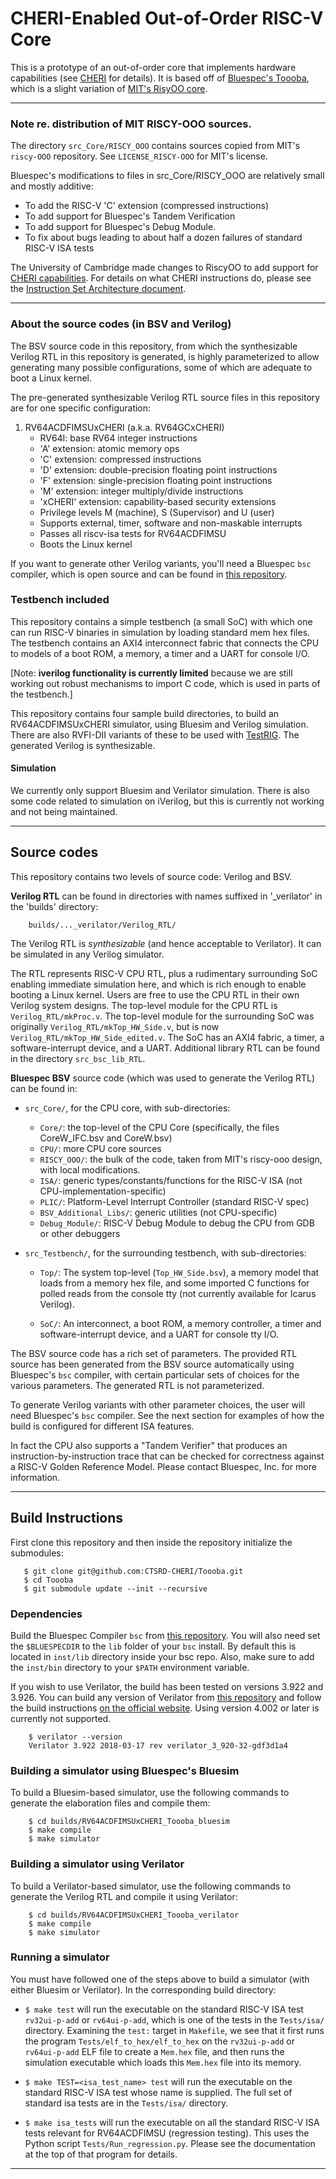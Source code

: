# CHERI-Enabled Out-of-Order RISC-V Core

This is a prototype of an out-of-order core that implements hardware capabilities (see [CHERI](https://www.cl.cam.ac.uk/research/security/ctsrd/cheri/) for details).
It is based off of [Bluespec's Toooba](https://github.com/bluespec/Toooba), which is a slight variation of [MIT's RisyOO core](https://github.com/csail-csg/riscy-OOO).

----------------------------------------------------------------
### Note re. distribution of MIT RISCY-OOO sources.

The directory `src_Core/RISCY_OOO` contains sources copied from MIT's
`riscy-OOO` repository.  See `LICENSE_RISCY-OOO` for MIT's license.

Bluespec's modifications to files in src_Core/RISCY_OOO are relatively
small and mostly additive:

- To add the RISC-V 'C' extension (compressed instructions)
- To add support for Bluespec's Tandem Verification
- To add support for Bluespec's Debug Module.
- To fix about bugs leading to about half a dozen failures of standard RISC-V ISA tests

The University of Cambridge made changes to RiscyOO to add support for [CHERI capabilities](https://www.cl.cam.ac.uk/techreports/UCAM-CL-TR-941.pdf). For details on what CHERI instructions do, please see the [Instruction Set Architecture document](https://www.cl.cam.ac.uk/techreports/UCAM-CL-TR-951.pdf).

----------------------------------------------------------------
### About the source codes (in BSV and Verilog)

The BSV source code in this repository, from which the synthesizable
Verilog RTL in this repository is generated, is highly parameterized
to allow generating many possible configurations, some of which are
adequate to boot a Linux kernel.

The pre-generated synthesizable Verilog RTL source files in this
repository are for one specific configuration:

1. RV64ACDFIMSUxCHERI    (a.k.a. RV64GCxCHERI)
    - RV64I: base RV64 integer instructions
    - 'A' extension: atomic memory ops
    - 'C' extension: compressed instructions
    - 'D' extension: double-precision floating point instructions
    - 'F' extension: single-precision floating point instructions
    - 'M' extension: integer multiply/divide instructions
    - 'xCHERI' extension: capability-based security extensions
    - Privilege levels M (machine), S (Supervisor) and U (user)
    - Supports external, timer, software and non-maskable interrupts
    - Passes all riscv-isa tests for RV64ACDFIMSU
    - Boots the Linux kernel

If you want to generate other Verilog variants, you'll need a Bluespec
`bsc` compiler, which is open source and can be found in [this repository](https://github.com/B-Lang-org/bsc).

### Testbench included

This repository contains a simple testbench (a small SoC) with which
one can run RISC-V binaries in simulation by loading standard mem hex
files.  The testbench contains an AXI4 interconnect
fabric that connects the CPU to models of a boot ROM, a memory, a
timer and a UART for console I/O.

[Note: **iverilog functionality is currently limited** because we are
still working out robust mechanisms to import C code, which is used in
parts of the testbench.]

This repository contains four sample build directories, to build
an RV64ACDFIMSUxCHERI simulator, using Bluesim and Verilog simulation.
There are also RVFI-DII variants of these to be used with [TestRIG](https://github.com/CTSRD-CHERI/TestRIG).
The generated Verilog is synthesizable.

#### Simulation

We currently only support Bluesim and Verilator simulation. There is also some code related to simulation on iVerilog, but this is currently not working and not being maintained.

----------------------------------------------------------------
## Source codes

This repository contains two levels of source code: Verilog and BSV.

**Verilog RTL** can be found in directories with names suffixed in
'_verilator' in the 'builds' directory:

        builds/..._verilator/Verilog_RTL/

The Verilog RTL is _synthesizable_ (and hence acceptable to
Verilator).  It can be simulated in any Verilog simulator.

The RTL represents RISC-V CPU RTL, plus a rudimentary surrounding SoC
enabling immediate simulation here, and which is rich enough to enable
booting a Linux kernel.  Users are free to use the CPU RTL in their
own Verilog system designs.  The top-level module for the CPU RTL is
`Verilog_RTL/mkProc.v`.  The top-level module for the surrounding
SoC was originally `Verilog_RTL/mkTop_HW_Side.v`, but is now `Verilog_RTL/mkTop_HW_Side_edited.v`.  The SoC has an AXI4
fabric, a timer, a software-interrupt device, and a UART.  Additional
library RTL can be found in the directory `src_bsc_lib_RTL`.

**Bluespec BSV** source code (which was used to generate the Verilog RTL) can be found in:

- `src_Core/`, for the CPU core, with sub-directories:
   - `Core/`: the top-level of the CPU Core (specifically, the files CoreW_IFC.bsv and CoreW.bsv)
   - `CPU/`: more CPU core sources
   - `RISCY_OOO/`: the bulk of the code, taken from MIT's riscy-ooo design, with local modifications.
   - `ISA/`:  generic types/constants/functions for the RISC-V ISA (not CPU-implementation-specific)
   - `PLIC/`: Platform-Level Interrupt Controller (standard RISC-V spec)
   - `BSV_Additional_Libs/`: generic utilities (not CPU-specific)
   - `Debug_Module/`: RISC-V Debug Module to debug the CPU from GDB or other debuggers

- `src_Testbench/`, for the surrounding testbench, with sub-directories:

   - `Top/`: The system top-level (`Top_HW_Side.bsv`), a memory model
       that loads from a memory hex file, and some imported C
       functions for polled reads from the console tty (not currently
       available for Icarus Verilog).

   - `SoC/`: An interconnect, a boot ROM, a memory controller, a timer
       and software-interrupt device, and a UART for console tty I/O.

The BSV source code has a rich set of parameters. The provided RTL
source has been generated from the BSV source automatically using
Bluespec's `bsc` compiler, with certain particular sets of choices for
the various parameters.  The generated RTL is not parameterized.

To generate Verilog variants with other parameter choices, the user
will need Bluespec's `bsc` compiler.  See the next section for
examples of how the build is configured for different ISA features.

In fact the CPU also supports a "Tandem Verifier" that produces an
instruction-by-instruction trace that can be checked for correctness
against a RISC-V Golden Reference Model.  Please contact Bluespec,
Inc. for more information.

----------------------------------------------------------------
## Build Instructions

First clone this repository and then inside the repository initialize the submodules:

       $ git clone git@github.com:CTSRD-CHERI/Toooba.git
       $ cd Toooba
       $ git submodule update --init --recursive

### Dependencies

Build the Bluespec Compiler `bsc` from [this repository](https://github.com/B-Lang-org/bsc). You will also need set the `$BLUESPECDIR` to the `lib` folder of your `bsc` install. By default this is located in `inst/lib` directory inside your bsc repo. Also, make sure to add the `inst/bin` directory to your `$PATH` environment variable.

If you wish to use Verilator, the build has been tested on versions 3.922 and 3.926.
You can build any version of Verilator from [this repository](https://github.com/verilator/verilator/releases) and follow the build instructions [on the official website](https://www.veripool.org/projects/verilator/wiki/Installing).
Using version 4.002 or later is currently not supported.

        $ verilator --version
        Verilator 3.922 2018-03-17 rev verilator_3_920-32-gdf3d1a4

### Building a simulator using Bluespec's Bluesim

To build a Bluesim-based simulator, use the following commands to generate the elaboration files and compile them:

        $ cd builds/RV64ACDFIMSUxCHERI_Toooba_bluesim
        $ make compile
        $ make simulator

### Building a simulator using Verilator

To build a Verilator-based simulator, use the following commands to generate the Verilog RTL and compile it using Verilator:

        $ cd builds/RV64ACDFIMSUxCHERI_Toooba_verilator
        $ make compile
        $ make simulator

### Running a simulator

You must have followed one of the steps above to build a simulator (with either Bluesim or Verilator).
In the corresponding build directory:

  - `$ make test` will run the executable on the standard RISC-V ISA
        test `rv32ui-p-add` or `rv64ui-p-add`, which is one of the
        tests in the `Tests/isa/` directory.  Examining the `test:`
        target in `Makefile`, we see that it first runs the program
        `Tests/elf_to_hex/elf_to_hex` on the `rv32ui-p-add` or
        `rv64ui-p-add` ELF file to create a `Mem.hex` file, and then
        runs the simulation executable which loads this `Mem.hex` file
        into its memory.

  - `$ make TEST=<isa_test_name> test` will run the executable on the
        standard RISC-V ISA test whose name is supplied.
        The full set of standard isa tests are in the `Tests/isa/` directory.

  - `$ make isa_tests` will run the executable on
      all the standard RISC-V ISA tests relevant for RV64ACDFIMSU (regression testing).
      This uses the Python script `Tests/Run_regression.py`.
      Please see the documentation at the top of that program for details.

----------------------------------------------------------------
